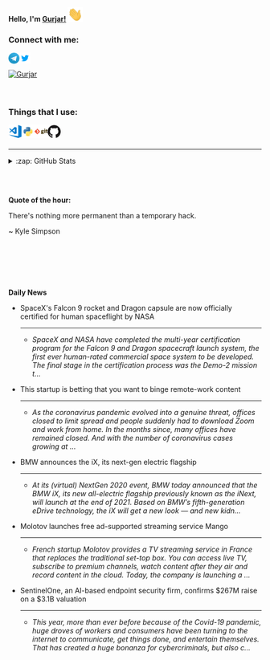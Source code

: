 #### Hello, I'm [Gurjar!](https://GurjarKing.github.io) <img src="https://raw.githubusercontent.com/ABSphreak/ABSphreak/master/gifs/Hi.gif" width="30px"></h2>


### Connect with me:

[<img align="left" alt="Gurjar | Telegram" width="22px" src="https://raw.githubusercontent.com/github/explore/80688e429a7d4ef2fca1e82350fe8e3517d3494d/topics/telegram/telegram.png" />][Telegram]
[<img align="left" alt="Gurjar | Twitter" width="22px" src="https://raw.githubusercontent.com/github/explore/80688e429a7d4ef2fca1e82350fe8e3517d3494d/topics/twitter/twitter.png" />][Twitter]
<br >
<br >
<a href="https://github.com/GurjarKing"><img src="https://komarev.com/ghpvc/?username=GurjarKing" alt="Gurjar" /></a> <br />
<br />
<br />
<!-- <br >

![](https://visitor-badge.glitch.me/badge?page_id=GurjarKing)

<br /> -->

### Things that I use:

[<img align="left" alt="Visual Studio Code" width="26px" src="https://raw.githubusercontent.com/github/explore/80688e429a7d4ef2fca1e82350fe8e3517d3494d/topics/visual-studio-code/visual-studio-code.png" />][VSCode]
[<img align="left" alt="Python" width="26px" src="https://raw.githubusercontent.com/github/explore/80688e429a7d4ef2fca1e82350fe8e3517d3494d/topics/python/python.png" />][Python]
[<img align="left" alt="Git" width="26px" src="https://raw.githubusercontent.com/github/explore/80688e429a7d4ef2fca1e82350fe8e3517d3494d/topics/git/git.png" />][Git]
[<img align="left" alt="GitHub" width="26px" src="https://raw.githubusercontent.com/github/explore/78df643247d429f6cc873026c0622819ad797942/topics/github/github.png" />][Github]

<br />
<br />

---
<details>
  <summary>:zap: GitHub Stats</summary>

<img align="left" alt="Gurjar's Github Stats" src="https://github-readme-stats.vercel.app/api?username=GurjarKing&show_icons=true&hide_border=true&count_private=true&include_all_commit=true&theme=algolia" />

</details>

<!-- ### 🔔 My latest tweet
<a href="https://twitter.com/Gurjar_King43" target="_blank">
	<img src="https://github.com/GurjarKing/GurjarKing/raw/master/tweet.png" width="70%" align="center" alt="Click to view on Twitter" title="My latest tweet, as an image"/>
</a> -->
<br>

<pre>

</pre>

**Quote of the hour:**

There's nothing more permanent than a temporary hack.

~ Kyle Simpson
<pre>

</pre>
<br>
<pre>


</pre>
<strong>Daily News</strong>
  
  - SpaceX's Falcon 9 rocket and Dragon capsule are now officially certified for human spaceflight by NASA
     <hr/>
     
      - *SpaceX and NASA have completed the multi-year certification program for the Falcon 9 and Dragon spacecraft launch system, the first ever human-rated commercial space system to be developed. The final stage in the certification process was the Demo-2 mission t…*
     
  - This startup is betting that you want to binge remote-work content
      <hr/>
      
      - *As the coronavirus pandemic evolved into a genuine threat, offices closed to limit spread and people suddenly had to download Zoom and work from home. In the months since, many offices have remained closed. And with the number of coronavirus cases growing at …*
      
  - BMW announces the iX, its next-gen electric flagship
      <hr/>
      
      - *At its (virtual) NextGen 2020 event, BMW today announced that the BMW iX, its new all-electric flagship previously known as the iNext, will launch at the end of 2021. Based on BMW’s fifth-generation eDrive technology, the iX will get a new look — and new kidn…*
      
  - Molotov launches free ad-supported streaming service Mango
      <hr/>
      
      - *French startup Molotov provides a TV streaming service in France that replaces the traditional set-top box. You can access live TV, subscribe to premium channels, watch content after they air and record content in the cloud. Today, the company is launching a …*
       
  - SentinelOne, an AI-based endpoint security firm, confirms $267M raise on a $3.1B valuation
      <hr/>
       
       - *This year, more than ever before because of the Covid-19 pandemic, huge droves of workers and consumers have been turning to the internet to communicate, get things done, and entertain themselves. That has created a huge bonanza for cybercriminals, but also c…*
      

<br />

[VSCode]: https://code.visualstudio.com/
[Python]: https://www.python.org/
[Git]: https://git-scm.com/
[Github]: https://github.com/
[Telegram]: https://t.me/Gurjar_King/
[Twitter]: https://twitter.com/Gurjar_King43/
